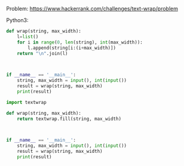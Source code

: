 Problem: https://www.hackerrank.com/challenges/text-wrap/problem

Python3:

```python
def wrap(string, max_width):
    l=list()
    for i in range(0, len(string), int(max_width)):
        l.append(string[i:(i+max_width)])
    return "\n".join(l)    

 

if __name__ == '__main__':
    string, max_width = input(), int(input())
    result = wrap(string, max_width)
    print(result)


```


```python
import textwrap

def wrap(string, max_width):
    return textwrap.fill(string, max_width)

 

if __name__ == '__main__':
    string, max_width = input(), int(input())
    result = wrap(string, max_width)
    print(result)
    
```
